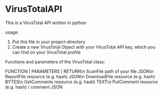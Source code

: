 # VirusTotalAPI

This is a VirusTotal API written in python

usage:
  1. Put this file in your project-directory
  2. Create a new VirusTotal Object with your VirusTotal API key, which you can find on your VirusTotal profile

Functions and parameters of the VirusTotal class:


FUNCTION   | PARAMETERS                      | RETURN\n
ScanFile     path of your file                 JSON\n
ReportFile   resource (e.g. hash)              JSON\n
DownloadFile resource (e.g. hash)              BYTES\n
GetComments  resource (e.g. hash)              TEXT\n
PutComment   resource (e.g. hash) / comment    JSON
